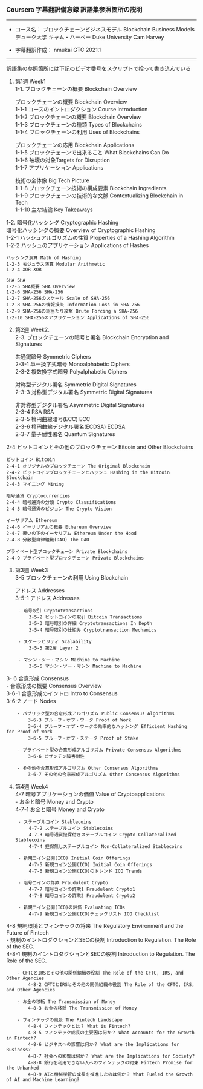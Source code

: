 ### Coursera 字幕翻訳備忘録 訳語集参照箇所の説明

***
- コース名： ブロックチェーンビジネスモデル Blockchain Business Models  
             デューク大学 キャム・ハーベー Duke University Cam Harvey  
             
- 字幕翻訳作成： nmukai GTC 2021.1  
***

訳語集の参照箇所には下記のビデオ番号をスクリプトで拾って書き込んでいる

1. 第1週 Week1  
  1-1. ブロックチェーンの概要 Blockchain Overview  
  
    ブロックチェーンの概要 Blockchain Overview  
    1-1-1 コースのイントロダクション Course Introduction  
    1-1-2 ブロックチェーンの概要 Blockchain Overview  
    1-1-3 ブロックチェーンの種類 Types of Blockchains  
    1-1-4 ブロックチェーンの利用 Uses of Blockchains  

    ブロックチェーンの応用 Blockchain Applications  
    1-1-5 ブロックチェーンで出来ること What Blockchains Can Do  
    1-1-6 破壊の対象Targets for Disruption  
    1-1-7 アプリケーション Applications  

    技術の全体像 Big Tech Picture  
    1-1-8 ブロックチェーン技術の構成要素 Blockchain Ingredients  
    1-1-9 ブロックチェーンの技術的な文脈 Contextualizing Blockchain in Tech  
    1-1-10 主な結論 Key Takeaways  

  1-2. 暗号化ハッシング Cryptographic Hashing  
    暗号化ハッシングの概要 Overview of Cryptographic Hashing  
    1-2-1 ハッシュアルゴリズムの性質 Properties of a Hashing Algorithm  
    1-2-2 ハッシュのアプリケーション Applications of Hashes  

    ハッシング演算 Math of Hashing  
    1-2-3 モジュラス演算 Modular Arithmetic  
    1-2-4 XOR XOR  

    SHA SHA  
    1-2-5 SHA概要 SHA Overview  
    1-2-6 SHA-256 SHA-256  
    1-2-7 SHA-256のスケール Scale of SHA-256  
    1-2-8 SHA-256の情報損失 Information Loss in SHA-256  
    1-2-9 SHA-256の総当たり攻撃 Brute Forcing a SHA-256  
    1-2-10 SHA-256のアプリケーション Applications of SHA-256  

2. 第2週 Week2.  
  2-3. ブロックチェーンの暗号と署名 Blockchain Encryption and Signatures  

    共通鍵暗号 Symmetric Ciphers  
    2-3-1 単一換字式暗号 Monoalphabetic Ciphers  
    2-3-2 複数換字式暗号 Polyalphabetic Ciphers  

    対称型デジタル署名 Symmetric Digital Signatures  
    2-3-3 対称型デジタル署名 Symmetric Digital Signatures  

    非対称型デジタル署名 Asymmetric Digital Signatures  
    2-3-4 RSA RSA  
    2-3-5 楕円曲線暗号(ECC) ECC  
    2-3-6 楕円曲線デジタル署名(ECDSA) ECDSA  
    2-3-7 量子耐性署名  Quantum Signatures  

  2-4 ビットコインとその他のブロックチェーン Bitcoin and Other Blockchains  

    ビットコイン Bitcoin  
    2-4-1 オリジナルのブロックチェーン The Original Blockchain  
    2-4-2 ビットコインブロックチェーンとハッシュ Hashing in the Bitcoin Blockchain  
    2-4-3 マイニング Mining  
		
    暗号通貨 Cryptocurrencies  
    2-4-4 暗号通貨の分類 Crypto Classifications  
    2-4-5 暗号通貨のビジョン The Crypto Vision  

    イーサリアム Ethereum  
    2-4-6 イーサリアムの概要 Ethereum Overview  
    2-4-7 覆いの下のイーサリアム Ethereum Under the Hood  
    2-4-8 分散型自律組織(DAO) The DAO  

    プライベート型ブロックチェーン Private Blockchains  
    2-4-9 プライベート型ブロックチェーン Private Blockchains  
		
3. 第3週 Week3  
  3-5 ブロックチェーンの利用 Using Blockchain  

    アドレス Addresses  
    3-5-1 アドレス Addresses  
			
		- 暗号取引 Cryptotransactions  
			3-5-2 ビットコインの取引 Bitcoin Transactions  
			3-5-3 暗号取引の詳細 Cryptotransactions In Depth  
			3-5-4 暗号取引の仕組み Cryptotransaction Mechanics  

		- スケーラビリティ Scalability  
			3-5-5 第2層 Layer 2  

		- マシン・ツー・マシン Machine to Machine  
			3-5-6 マシン・ツー・マシン Machine to Machine  

  3- 6 合意形成 Consensus  
		- 合意形成の概要 Consensus Overview  
			3-6-1 合意形成のイントロ Intro to Consensus  
			3-6-2 ノード Nodes  

		- パブリック型の合意形成アルゴリズム Public Consensus Algorithms  
			3-6-3 プルーフ・オブ・ワーク Proof of Work  
			3-6-4 プルーフ・オブ・ワークの効率的なハッシング Efficient Hashing for Proof of Work  
			3-6-5 プルーフ・オブ・ステーク Proof of Stake  

		- プライベート型の合意形成アルゴリズム Private Consensus Algorithms  
			3-6-6 ビザンチン障害耐性  

		- その他の合意形成アルゴリズム Other Consensus Algorithms  
			3-6-7 その他の合意形成アルゴリズム Other Consensus Algorithms  

4. 第4週 Week4  
  4-7 暗号アプリケーションの価値 Value of Cryptoapplications  
		- お金と暗号 Money and Crypto  
			4-7-1 お金と暗号 Money and Crypto  
			
		- ステーブルコイン Stablecoins  
			4-7-2 ステーブルコイン Stablecoins  
			4-7-3 暗号通貨担保付きステーブルコイン Crypto Collateralized Stablecoins  
			4-7-4 担保無しステーブルコイン Non-Collateralized Stablecoins  
			
		- 新規コイン公開(ICO) Initial Coin Offerings  
			4-7-5 新規コイン公開(ICO) Initial Coin Offerings  
			4-7-6 新規コイン公開(ICO)のトレンド ICO Trends  
			
		- 暗号コインの詐欺 Fraudulent Crypto  
			4-7-7 暗号コインの詐欺1 Fraudulent Crypto1  
			4-7-8 暗号コインの詐欺2 Fraudulent Crypto2  
			
		- 新規コイン公開(ICO)の評価 Evaluating ICOs  
			4-7-9 新規コイン公開(ICO)チェックリスト ICO Checklist  

  4-8 規制環境とフィンテックの将来 The Regulatory Environment and the Future of Fintech  
		- 規制のイントロダクションとSECの役割 Introduction to Regulation. The Role of the SEC.  
			4-8-1 規制のイントロダクションとSECの役割 Introduction to Regulation. The Role of the SEC.  
			
		- CFTCとIRSとその他の関係組織の役割 The Role of the CFTC, IRS, and Other Agencies  
			4-8-2 CFTCとIRSとその他の関係組織の役割 The Role of the CFTC, IRS, and Other Agencies  
			
		- お金の移転 The Transmission of Money  
			4-8-3 お金の移転 The Transmission of Money  
			
		- フィンテックの風景 The Fintech Landscape  
			4-8-4 フィンテックとは？ What is Fintech?  
			4-8-5 フィンテック成長の主要因は何か？ What Accounts for the Growth in Fintech?  
			4-8-6 ビジネスへの影響は何か？ What are the Implications for Business?  
			4-8-7 社会への影響は何か？ What are the Implications for Society?  
			4-8-8 銀行を利用できない人へのフィンテックの約束 Fintech Promise for the Unbanked  
			4-8-9 AIと機械学習の成長を推進したのは何か？ What Fueled the Growth of AI and Machine Learning?  
